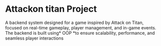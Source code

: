 # Attackon titan Project 
A backend system designed for a game inspired by Attack on Titan, focused on real-time gameplay, player management, and in-game events. The backend is built using* OOP *to ensure scalability, performance, and seamless player interactions
